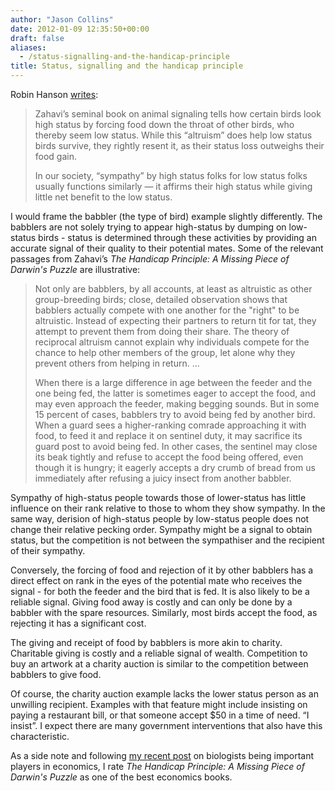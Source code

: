 ```yaml
---
author: "Jason Collins"
date: 2012-01-09 12:35:50+00:00
draft: false
aliases:
  - /status-signalling-and-the-handicap-principle
title: Status, signalling and the handicap principle
---
```


Robin Hanson [writes](http://www.overcomingbias.com/2012/01/hatin-on-farmers.html):


<blockquote>Zahavi’s seminal book on animal signaling tells how certain birds look high status by forcing food down the throat of other birds, who thereby seem low status. While this “altruism” does help low status birds survive, they rightly resent it, as their status loss outweighs their food gain.

In our society, “sympathy” by high status folks for low status folks usually functions similarly — it affirms their high status while giving little net benefit to the low status.</blockquote>


I would frame the babbler (the type of bird) example slightly differently. The babblers are not solely trying to appear high-status by dumping on low-status birds - status is determined through these activities by providing an accurate signal of their quality to their potential mates. Some of the relevant passages from Zahavi’s *The Handicap Principle: A Missing Piece of Darwin's Puzzle* are illustrative:


<blockquote>Not only are babblers, by all accounts, at least as altruistic as other group-breeding birds; close, detailed observation shows that babblers actually compete with one another for the "right" to be altruistic. Instead of expecting their partners to return tit for tat, they attempt to prevent them from doing their share. The theory of reciprocal altruism cannot explain why individuals compete for the chance to help other members of the group, let alone why they prevent others from helping in return. ...

When there is a large difference in age between the feeder and the one being fed, the latter is sometimes eager to accept the food, and may even approach the feeder, making begging sounds. But in some 15 percent of cases, babblers try to avoid being fed by another bird. When a guard sees a higher-ranking comrade approaching it with food, to feed it and replace it on sentinel duty, it may sacrifice its guard post to avoid being fed. In other cases, the sentinel may close its beak tightly and refuse to accept the food being offered, even though it is hungry; it eagerly accepts a dry crumb of bread from us immediately after refusing a juicy insect from another babbler.</blockquote>


Sympathy of high-status people towards those of lower-status has little influence on their rank relative to those to whom they show sympathy. In the same way, derision of high-status people by low-status people does not change their relative pecking order. Sympathy might be a signal to obtain status, but the competition is not between the sympathiser and the recipient of their sympathy.

Conversely, the forcing of food and rejection of it by other babblers has a direct effect on rank in the eyes of the potential mate who receives the signal - for both the feeder and the bird that is fed. It is also likely to be a reliable signal. Giving food away is costly and can only be done by a babbler with the spare resources. Similarly, most birds accept the food, as rejecting it has a significant cost.

The giving and receipt of food by babblers is more akin to charity. Charitable giving is costly and a reliable signal of wealth. Competition to buy an artwork at a charity auction is similar to the competition between babblers to give food.

Of course, the charity auction example lacks the lower status person as an unwilling recipient. Examples with that feature might include insisting on paying a restaurant bill, or that someone accept $50 in a time of need. “I insist”. I expect there are many government interventions that also have this characteristic.

As a side note and following [my recent post](https://www.jasoncollins.blog/a-nobel-prize-for-biology/) on biologists being important players in economics, I rate *The Handicap Principle: A Missing Piece of Darwin's Puzzle* as one of the best economics books.
